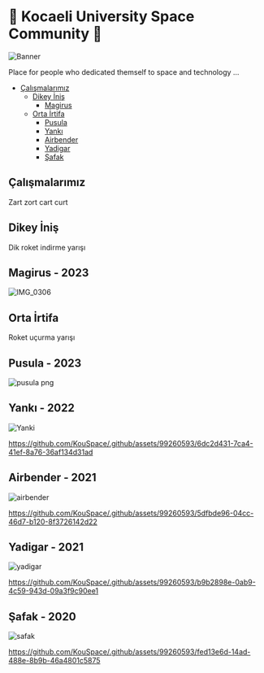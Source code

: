 #                         🚀 Kocaeli University Space Community 🚀
![Banner](https://github.com/KouSpace/.github/assets/99260593/df222276-e041-454b-a000-3c0d4012ab17)

Place for people who dedicated themself to space and technology ...


* [Çalışmalarımız](#çalışmalarımız)
   * [Dikey İniş](#dikey-inis)
      * [Magirus](#magirus---2023)
   * [Orta İrtifa](#orta-irtifa)
      * [Pusula](#pusula---2023)
      * [Yankı](#yankı---2022)
      * [Airbender](#airbender---2021)
      * [Yadigar](#yadigar---2021)
      * [Şafak](#şafak---2020)
    
## Çalışmalarımız

Zart zort cart curt

## Dikey İniş
Dik roket indirme yarışı
## Magirus - 2023
![IMG_0306](https://github.com/KouSpace/.github/assets/99260593/e8fe6d80-de82-4c29-a4bc-ca6f38e4e6c3)

## Orta İrtifa
Roket uçurma yarışı
## Pusula - 2023
![pusula png](https://github.com/KouSpace/.github/assets/99260593/97fd65cf-8ba1-4035-b166-592dd63930c6)

## Yankı - 2022
![Yanki](https://github.com/KouSpace/.github/assets/99260593/a34edd48-8969-4c2d-a898-4bf6747b3bca)

https://github.com/KouSpace/.github/assets/99260593/6dc2d431-7ca4-41ef-8a76-36af134d31ad

## Airbender - 2021

![airbender](https://github.com/KouSpace/.github/assets/99260593/265d4818-74b7-4816-91ad-47580a5d3661)

https://github.com/KouSpace/.github/assets/99260593/5dfbde96-04cc-46d7-b120-8f3726142d22

## Yadigar - 2021

![yadigar](https://github.com/KouSpace/.github/assets/99260593/18fa95c7-ab2b-4c57-b349-66332281df3b)

https://github.com/KouSpace/.github/assets/99260593/b9b2898e-0ab9-4c59-943d-09a3f9c90ee1

## Şafak - 2020

![safak](https://github.com/KouSpace/.github/assets/99260593/fb5f123c-5c77-4f45-8875-2eb0f97f3601)

https://github.com/KouSpace/.github/assets/99260593/fed13e6d-14ad-488e-8b9b-46a4801c5875

